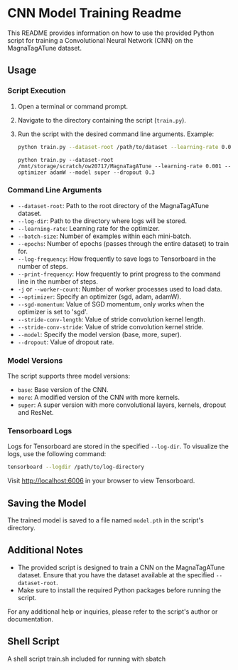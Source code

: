 # CNN Model Training Readme

This README provides information on how to use the provided Python script for training a Convolutional Neural Network (CNN) on the MagnaTagATune dataset.

## Usage

### Script Execution
1. Open a terminal or command prompt.
2. Navigate to the directory containing the script (`train.py`).
3. Run the script with the desired command line arguments. Example:

   ```bash
   python train.py --dataset-root /path/to/dataset --learning-rate 0.001 --optimizer adamW --model super --dropout 0.3
   ```
   
   ```example
   python train.py --dataset-root /mnt/storage/scratch/ow20717/MagnaTagATune --learning-rate 0.001 --optimizer adamW --model super --dropout 0.3
   ```

### Command Line Arguments

- `--dataset-root`: Path to the root directory of the MagnaTagATune dataset.
- `--log-dir`: Path to the directory where logs will be stored.
- `--learning-rate`: Learning rate for the optimizer.
- `--batch-size`: Number of examples within each mini-batch.
- `--epochs`: Number of epochs (passes through the entire dataset) to train for.
- `--log-frequency`: How frequently to save logs to Tensorboard in the number of steps.
- `--print-frequency`: How frequently to print progress to the command line in the number of steps.
- `-j` or `--worker-count`: Number of worker processes used to load data.
- `--optimizer`: Specify an optimizer (sgd, adam, adamW).
- `--sgd-momentum`: Value of SGD momentum, only works when the optimizer is set to 'sgd'.
- `--stride-conv-length`: Value of stride convolution kernel length.
- `--stride-conv-stride`: Value of stride convolution kernel stride.
- `--model`: Specify the model version (base, more, super).
- `--dropout`: Value of dropout rate.

### Model Versions
The script supports three model versions:
- `base`: Base version of the CNN.
- `more`: A modified version of the CNN with more kernels.
- `super`: A super version with more convolutional layers, kernels, dropout and ResNet.

### Tensorboard Logs
Logs for Tensorboard are stored in the specified `--log-dir`. To visualize the logs, use the following command:

```bash
tensorboard --logdir /path/to/log-directory
```

Visit [http://localhost:6006](http://localhost:6006) in your browser to view Tensorboard.

## Saving the Model
The trained model is saved to a file named `model.pth` in the script's directory.

## Additional Notes
- The provided script is designed to train a CNN on the MagnaTagATune dataset. Ensure that you have the dataset available at the specified `--dataset-root`.
- Make sure to install the required Python packages before running the script.

For any additional help or inquiries, please refer to the script's author or documentation.

## Shell Script
A shell script train.sh included for running with sbatch 